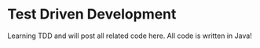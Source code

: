 # Test Driven Development 

Learning TDD and will post all related code here. All code is written in Java!
